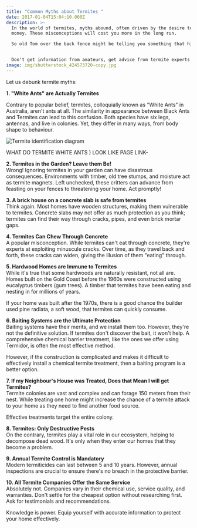 ```yaml
---
title: "Common Myths about Termites "
date: 2017-01-04T15:04:10.000Z
description: >-
  In the world of termites, myths abound, often driven by the desire to save
  money. These misconceptions will cost you more in the long run. 

  So old Tom over the back fence might be telling you something that his dad did back on the farm last century, but now, as then, it has no relevance and is just right out dangerous and inappropriate. 


  Don't get information from amateurs, get advice from termite experts.    
image: img/shutterstock_424573720-copy.jpg
---
```

Let us debunk termite myths:  

**1. "White Ants" are Actually Termites**

Contrary to popular belief, termites, colloquially known as "White Ants" in Australia, aren't ants at all. The similarity in appearance between Black Ants and Termites can lead to this confusion. Both species have six legs, antennas, and live in colonies. Yet, they differ in many ways, from body shape to behaviour. 

![Termite identification diagram](img/difference-betwen-termites-and-black-ants.jpg)

WHAT DO TERMITE WHITE ANTS ) LOOK LIKE PAGE LINK-

**2. Termites in the Garden? Leave them Be!**\
Wrong! Ignoring termites in your garden can have disastrous consequences. Environments with timber, old tree stumps, and moisture act as termite magnets. Left unchecked, these critters can advance from feasting on your fences to threatening your home. Act promptly!

**3. A brick house on a concrete slab is safe from termites**\
Think again. Most homes have wooden structures, making them vulnerable to termites. Concrete slabs may not offer as much protection as you think; termites can find their way through cracks, pipes, and even brick mortar gaps.

**4. Termites Can Chew Through Concrete**\
A popular misconception. While termites can't eat through concrete, they're experts at exploiting minuscule cracks. Over time, as they travel back and forth, these cracks can widen, giving the illusion of them "eating" through.

**5. Hardwood Homes are Immune to Termites**\
While it's true that some hardwoods are naturally resistant, not all are. Homes built on the Gold Coast before the 1960s were constructed using eucalyptus timbers (gum trees). A timber that termites have been eating and nesting in for millions of years.

I﻿f your home was built after the 1970s, there is a good chance the builder used pine radiata, a soft wood, that termites can quickly consume. 

**6. Baiting Systems are the Ultimate Protection**\
Baiting systems have their merits, and we install them too. However, they're not the definitive solution. If termites don't discover the bait, it won't help. A comprehensive chemical barrier treatment, like the ones we offer using Termidor, is often the most effective method.

However, if the construction is complicated and makes it difficult to effectively install a chemical termite treatment, then a baiting program is a better option. 

**7. If my Neighbour's House was Treated, Does that Mean I will get Termites?**\
Termite colonies are vast and complex and can forage 150 meters from their nest. While treating one home might increase the chance of a termite attack to your home as they need to find another food source.

Effective treatments target the entire colony.

**8. Termites: Only Destructive Pests**\
On the contrary, termites play a vital role in our ecosystem, helping to decompose dead wood. It's only when they enter our homes that they become a problem.

**9. Annual Termite Control is Mandatory**\
Modern termiticides can last between 5 and 10 years. However, annual inspections are crucial to ensure there's no breach in the protective barrier.

**10. All Termite Companies Offer the Same Service**\
Absolutely not. Companies vary in their chemical use, service quality, and warranties. Don't settle for the cheapest option without researching first. Ask for testimonials and recommendations.

Knowledge is power. Equip yourself with accurate information to protect your home effectively.